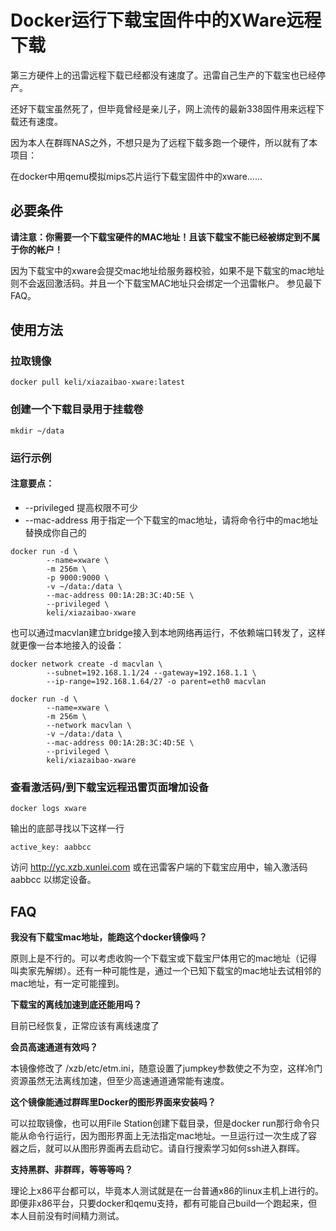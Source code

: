 # Docker运行下载宝固件中的XWare远程下载

第三方硬件上的迅雷远程下载已经都没有速度了。迅雷自己生产的下载宝也已经停产。

还好下载宝虽然死了，但毕竟曾经是亲儿子，网上流传的最新338固件用来远程下载还有速度。

因为本人在群晖NAS之外，不想只是为了远程下载多跑一个硬件，所以就有了本项目：

在docker中用qemu模拟mips芯片运行下载宝固件中的xware……


## 必要条件

**请注意：你需要一个下载宝硬件的MAC地址！且该下载宝不能已经被绑定到不属于你的帐户！**

因为下载宝中的xware会提交mac地址给服务器校验，如果不是下载宝的mac地址则不会返回激活码。并且一个下载宝MAC地址只会绑定一个迅雷帐户。
参见最下FAQ。


## 使用方法

### 拉取镜像

```
docker pull keli/xiazaibao-xware:latest
```

### 创建一个下载目录用于挂载卷

```
mkdir ~/data
```

### 运行示例

#### 注意要点：

* --privileged 提高权限不可少
* --mac-address 用于指定一个下载宝的mac地址，请将命令行中的mac地址替换成你自己的

```
docker run -d \
        --name=xware \
        -m 256m \
        -p 9000:9000 \
        -v ~/data:/data \
        --mac-address 00:1A:2B:3C:4D:5E \
        --privileged \
        keli/xiazaibao-xware
```

也可以通过macvlan建立bridge接入到本地网络再运行，不依赖端口转发了，这样就更像一台本地接入的设备：

```
docker network create -d macvlan \
        --subnet=192.168.1.1/24 --gateway=192.168.1.1 \
        --ip-range=192.168.1.64/27 -o parent=eth0 macvlan

docker run -d \
        --name=xware \
        -m 256m \
        --network macvlan \
        -v ~/data:/data \
        --mac-address 00:1A:2B:3C:4D:5E \
        --privileged \
        keli/xiazaibao-xware
```


### 查看激活码/到下载宝远程迅雷页面增加设备

```
docker logs xware
```

输出的底部寻找以下这样一行

```
active_key: aabbcc
```

访问 http://yc.xzb.xunlei.com 或在迅雷客户端的下载宝应用中，输入激活码 aabbcc 以绑定设备。

## FAQ

**我没有下载宝mac地址，能跑这个docker镜像吗？**

原则上是不行的。可以考虑收购一个下载宝或下载宝尸体用它的mac地址（记得叫卖家先解绑）。还有一种可能性是，通过一个已知下载宝的mac地址去试相邻的mac地址，有一定可能撞到。

**下载宝的离线加速到底还能用吗？**

目前已经恢复，正常应该有离线速度了

**会员高速通道有效吗？**

本镜像修改了 /xzb/etc/etm.ini，随意设置了jumpkey参数使之不为空，这样冷门资源虽然无法离线加速，但至少高速通道通常能有速度。

**这个镜像能通过群晖里Docker的图形界面来安装吗？**

可以拉取镜像，也可以用File Station创建下载目录，但是docker run那行命令只能从命令行运行，因为图形界面上无法指定mac地址。一旦运行过一次生成了容器之后，就可以从图形界面再去启动它。请自行搜索学习如何ssh进入群晖。

**支持黑群、非群晖，等等等吗？**

理论上x86平台都可以，毕竟本人测试就是在一台普通x86的linux主机上进行的。即便非x86平台，只要docker和qemu支持，都有可能自己build一个跑起来，但本人目前没有时间精力测试。
